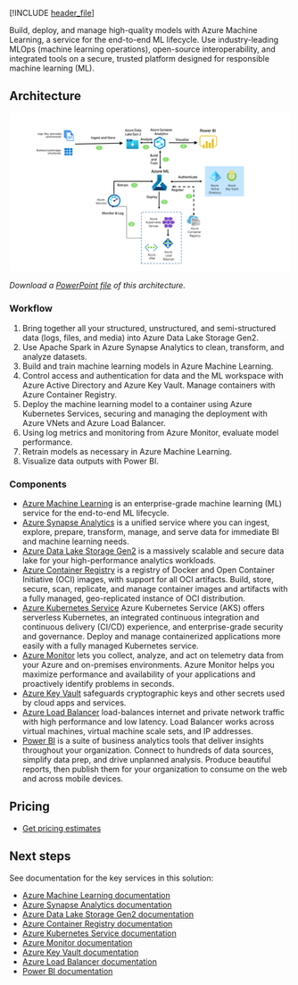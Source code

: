 [!INCLUDE [header_file](../../../includes/sol-idea-header.md)]

Build, deploy, and manage high-quality models with Azure Machine Learning, a service for the end-to-end ML lifecycle. Use industry-leading MLOps (machine learning operations), open-source interoperability, and integrated tools on a secure, trusted platform designed for responsible machine learning (ML).

## Architecture

![Diagram of a machine learning solution architecture using Azure Machine Learning with Azure services for storage, data analysis, monitoring, authenticating, and secure deployment.](../media/azure-machine-learning-solution-architecture.png)


*Download a [PowerPoint file](https://arch-center.azureedge.net/azure-machine-learning-solution-architecture.pptx) of this architecture.*

### Workflow

1. Bring together all your structured, unstructured, and semi-structured data (logs, files, and media) into Azure Data Lake Storage Gen2.
1. Use Apache Spark in Azure Synapse Analytics to clean, transform, and analyze datasets.
1. Build and train machine learning models in Azure Machine Learning.  
1. Control access and authentication for data and the ML workspace with Azure Active Directory and Azure Key Vault. Manage containers with Azure Container Registry.
1. Deploy the machine learning model to a container using Azure Kubernetes Services, securing and managing the deployment with Azure VNets and Azure Load Balancer. 
1. Using log metrics and monitoring from Azure Monitor, evaluate model performance.
1. Retrain models as necessary in Azure Machine Learning.
1. Visualize data outputs with Power BI.

### Components

* [Azure Machine Learning](https://azure.microsoft.com/services/machine-learning) is an enterprise-grade machine learning (ML) service for the end-to-end ML lifecycle.
* [Azure Synapse Analytics](https://azure.microsoft.com/services/synapse-analytics/) is a unified service where you can ingest, explore, prepare, transform, manage, and serve data for immediate BI and machine learning needs.
* [Azure Data Lake Storage Gen2](https://azure.microsoft.com/services/storage/data-lake-storage/) is a massively scalable and secure data lake for your high-performance analytics workloads.
* [Azure Container Registry](https://azure.microsoft.com/services/container-registry/) is a registry of Docker and Open Container Initiative (OCI) images, with support for all OCI artifacts. Build, store, secure, scan, replicate, and manage container images and artifacts with a fully managed, geo-replicated instance of OCI distribution.
* [Azure Kubernetes Service](https://azure.microsoft.com/services/kubernetes-service/) Azure Kubernetes Service (AKS) offers serverless Kubernetes, an integrated continuous integration and continuous delivery (CI/CD) experience, and enterprise-grade security and governance. Deploy and manage containerized applications more easily with a fully managed Kubernetes service.
* [Azure Monitor](https://azure.microsoft.com/services/monitor/) lets you collect, analyze, and act on telemetry data from your Azure and on-premises environments. Azure Monitor helps you maximize performance and availability of your applications and proactively identify problems in seconds.
* [Azure Key Vault](https://azure.microsoft.com/services/key-vault/) safeguards cryptographic keys and other secrets used by cloud apps and services.
* [Azure Load Balancer](https://azure.microsoft.com/services/load-balancer/) load-balances internet and private network traffic with high performance and low latency. Load Balancer works across virtual machines, virtual machine scale sets, and IP addresses.
* [Power BI](https://powerbi.microsoft.com) is a suite of business analytics tools that deliver insights throughout your organization. Connect to hundreds of data sources, simplify data prep, and drive unplanned analysis. Produce beautiful reports, then publish them for your organization to consume on the web and across mobile devices.


## Pricing

* [Get pricing estimates](https://azure.microsoft.com/pricing/details/machine-learning/)

## Next steps
See documentation for the key services in this solution:

* [Azure Machine Learning documentation](/azure/machine-learning/)
* [Azure Synapse Analytics documentation](/azure/sql-data-warehouse)
* [Azure Data Lake Storage Gen2 documentation](/azure/storage/blobs/data-lake-storage-introduction)
* [Azure Container Registry documentation](/azure/container-registry/)
* [Azure Kubernetes Service documentation](/azure/aks/)
* [Azure Monitor documentation](/azure/azure-monitor/)
* [Azure Key Vault documentation](/azure/key-vault/general/basic-concepts)
* [Azure Load Balancer documentation](/azure/load-balancer/)
* [Power BI documentation](/power-bi)
